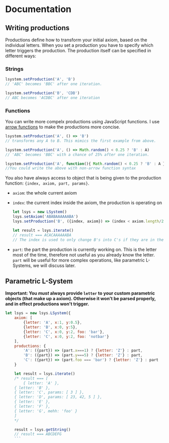 # Documentation

## Writing productions
Productions define how to transform your initial axiom, based on the individual letters.
When you set a production you have to specify which letter triggers the production.
The production itself can be specified in different ways:

### Strings
```.js
lsystem.setProduction('A', 'B')
// 'ABC' becomes 'BBC' after one iteration.

lsystem.setProduction('B', 'CDB')
// ABC becomes 'ACDBC' after one iteration
```

### Functions
You can write more compelx productions using JavaScript functions. I use [arrow functions]() to make the productions more concise.

```.js
lsystem.setProduction('A', () => 'B')
// transforms any A to B. This mimics the first example from above.

lsystem.setProduction('A', () => Math.random() < 0.25 ? 'B' : A)
// 'ABC' becomes 'BBC' with a chance of 25% after one iteration.

lsystem.setProduction('A', function(){ Math.random() < 0.25 ? 'B' : A })
//You could write the above with non-arrow function syntax
```

You also have always access to object that is being given to the production function: `{index, axiom, part, params}`.

- `axiom`: the whole current axiom
- `index`: the current index inside the axiom, the production is operating on

	```.js
	let lsys = new LSystem()
	lsys.setAxiom('ABABAAAAAABA')
	lsys.setProduction('B', ({index, axiom}) => (index < axiom.length/2) ? C : B])

	let result = lsys.iterate()
	// result === ACACAAAAAABA
	// The index is used to only change B's into C's if they are in the first half of the axiom
	```

- `part`: the part the production is currently working on. This is the letter most of the time, therefore not useful as you already know the letter. `part` will be useful for more complex operations, like parametric L-Systems, we will discuss later.

## Parametric L-System

**Important: You _must_ always provide `letter` to your custom parametric objects (that make up a axiom). Otherwise it won't be parsed properly, and in effect productions won't trigger.**

```.js
let lsys = new lsys.LSystem({
	axiom: [
		{letter: 'A', x:1, y:0.5},
		{letter: 'B', x:0, y:5},
		{letter: 'C', x:0, y:2, foo: 'bar'},
		{letter: 'C', x:0, y:2, foo: 'notbar'}
	],
	productions: {
		'A': ({part}) => (part.x===1) ? {letter: 'Z'} : part,
		'B': ({part}) => (part.y===5) ? {letter: 'Z'} : part,
		'C': ({part}) => (part.foo === 'bar') ? {letter: 'Z'} : part
	}

	let result = lsys.iterate()
	/* result === [
		{ letter: 'A' },
  	{ letter: 'B' },
  	{ letter: 'C', params: [ 3 ] },
  	{ letter: 'D', params: [ 23, 42, 5 ] },
  	{ letter: 'E' },
  	{ letter: 'F' },
  	{ letter: 'G', mehh: 'foo' }
	]
	*/

	result = lsys.getString()
	// result === ABCDEFG
	```
